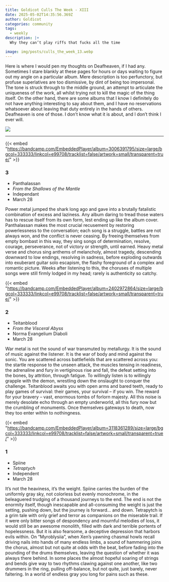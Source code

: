 ```yaml
---
title: Goldicot Culls The Week - XIII
date: 2025-05-02T14:35:56.369Z
author: Goldicot
categories: community
tags:
  - weekly
description: |+
  Why they can’t play riffs that fucks all the time

image: img/posts/culls_the_week_13.webp
---
```

Here is where I would pen my thoughts on Deafheaven, if I had any. Sometimes I stare blankly at these pages for hours or days waiting to figure out my angle on a particular album. Mere description is too perfunctory, but profuse superlatives are too dismissive, by dint of being too impersonal. The tone is struck through to the middle ground, an attempt to articulate the uniqueness of the work, all whilst trying not to kill the magic of the thing itself. On the other hand, there are some albums that I know I definitely do not have anything interesting to say about them, and I have no reservations whatsoever about leaving that duty entirely in the hands of others. Deafheaven is one of those. I don’t know what it is about, and I don’t think I ever will.

![](img/posts/culls_the_week_13.webp)



- - -

{{< embed "https://bandcamp.com/EmbeddedPlayer/album=3006391795/size=large/bgcol=333333/linkcol=e99708/tracklist=false/artwork=small/transparent=true/" >}}

### 3﻿

* Panthalassan
* *From the Shallows of the Mantle*
* Independant
* March 28

Power metal jumped the shark long ago and gave into a brutally fatalistic combination of excess and laziness. Any album daring to tread those waters has to rescue itself from its own form, lest ending up like the album cover. Panthalassan makes the most crucial recusement by restoring powerlessness to the conversation; each song is a struggle, battles are not always won, and the conflict is never ceasing. By freeing themselves from empty bombast in this way, they sing songs of determination, resolve, courage, perseverance, not of victory or strength, until earned. Heavy metal verse and chorus sing anthems of melancholy, almost tragedy, descending downward to low endings, resolving in sadness, before exploding outwards into exuberant guitar solo escapism, the flashy foreground of a complex and romantic picture. Weeks after listening to this, the choruses of multiple songs were still firmly lodged in my head; rarely is authenticity so catchy. 

{{< embed "https://bandcamp.com/EmbeddedPlayer/album=2402972864/size=large/bgcol=333333/linkcol=e99708/tracklist=false/artwork=small/transparent=true/" >}}

### 2﻿

* Teitanblood
* *From the Visceral Abyss*
* Norma Evangelium Diaboli
* March 28

War metal is not the sound of war transmuted by metallurgy. It is the sound of music against the listener. It is the war of body and mind against the sonic. You are scattered across battlefields that are scattered across you: the startle response to the unseen attack, the muscles tensing in readiness, the adrenaline and fury in vertiginous rise and fall, the defeat setting into the bones, by attrition, through fatigue. To willingly listen is to willingly grapple with the demon, wrestling down the onslaught to conquer the challenge. Teitanblood awaits you with open arms and bared teeth, ready to play games of survival: their games, your survival – if you win. The reward for your bravery – vast, enormous tombs of forlorn majesty. All this noise is merely desolate echo through an empty underworld, all this fury now but the crumbling of monuments. Once themselves gateways to death, now they too enter within to nothingness.

{{< embed "https://bandcamp.com/EmbeddedPlayer/album=3118361289/size=large/bgcol=333333/linkcol=e99708/tracklist=false/artwork=small/transparent=true/" >}}

### 1﻿

* S﻿piine
* *Tetraptych*
* Independent
* March 28

It’s not the heaviness, it’s the weight. Spiine carries the burden of the uniformly gray sky, not colorless but evenly monochrome, in the beleaguered trudging of a thousand journeys to the end. The end is not the enormity itself, though inescapable and all-consuming the weight is just the setting, pushing down, but the journey is forward… and down. Tetrapytch is a grim tale with only grief and terror as companions on the miserable trail. If it were only bitter songs of despondency and mournful melodies of loss, it would still be an awesome monolith, filled with dark and terrible portents of hopelessness. But it is also fearsome, a deceptive depression that harbors evils within. On “Myroblysiia”, when Xen’s yawning chasmal howls recall driving nails into hands of many endless limbs, a sound of hammering joins the chorus, almost but not quite at odds with the beat, before fading into the pounding of the drums themselves, leaving the question of whether it was always there behind. In some places the almost hopeful soaring of strings and bends give way to two rhythms clawing against one another, like two drummers in the ring, pulling off-balance, but not quite, just barely, never faltering. In a world of endless gray you long for pains such as these.